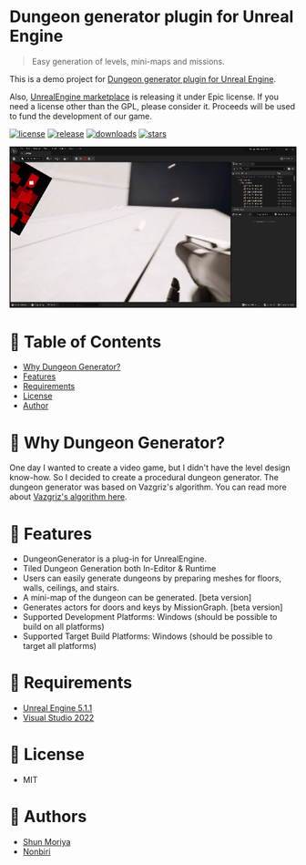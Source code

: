 # Dungeon generator plugin for Unreal Engine

> Easy generation of levels, mini-maps and missions.

This is a demo project for [Dungeon generator plugin for Unreal Engine](https://github.com/shun126/DungeonGenerator).

Also, [UnrealEngine marketplace](https://www.unrealengine.com/marketplace/slug/36a8b87d859f44439cfe1515975d7197) is releasing it under Epic license. If you need a license other than the GPL, please consider it. Proceeds will be used to fund the development of our game.

[![license](https://img.shields.io/github/license/shun126/DungeonGeneratorDemo)](https://github.com/shun126/DungeonGeneratorDemo/blob/main/LICENSE)
[![release](https://img.shields.io/github/v/release/shun126/DungeonGeneratorDemo)](https://github.com/shun126/DungeonGeneratorDemo/releases)
[![downloads](https://img.shields.io/github/downloads/shun126/DungeonGeneratorDemo/total)](https://github.com/shun126/DungeonGeneratorDemo/releases)
[![stars](https://img.shields.io/github/stars/shun126/DungeonGeneratorDemo?style=social)](https://github.com/shun126/DungeonGeneratorDemo/stargazers)

![Screenshot](Document/Screenshot.gif)

# 🚩 Table of Contents
- [Why Dungeon Generator?](#-why-dungeon-generator)
- [Features](#-features)
- [Requirements](#-requirements)
- [License](#-license)
- [Author](#-authors)

# 🤔 Why Dungeon Generator?

One day I wanted to create a video game, but I didn't have the level design know-how. So I decided to create a procedural dungeon generator.
The dungeon generator was based on Vazgriz's algorithm. You can read more about [Vazgriz's algorithm here](https://vazgriz.com/119/procedurally-generated-dungeons/).

# 🎨 Features

* DungeonGenerator is a plug-in for UnrealEngine.
* Tiled Dungeon Generation both In-Editor & Runtime
* Users can easily generate dungeons by preparing meshes for floors, walls, ceilings, and stairs.
* A mini-map of the dungeon can be generated. [beta version]
* Generates actors for doors and keys by MissionGraph. [beta version]
* Supported Development Platforms: Windows (should be possible to build on all platforms)
* Supported Target Build Platforms: Windows (should be possible to target all platforms)

# 🔧 Requirements
* [Unreal Engine 5.1.1](https://www.unrealengine.com/unreal-engine-5)
* [Visual Studio 2022](https://visualstudio.microsoft.com/)

# 📜 License
* MIT

# 👾 Authors
* [Shun Moriya](https://twitter.com/moriya_zx25r)
* [Nonbiri](https://www.youtube.com/channel/UCkLXe57GpUyaOoj2ycREU1Q)
